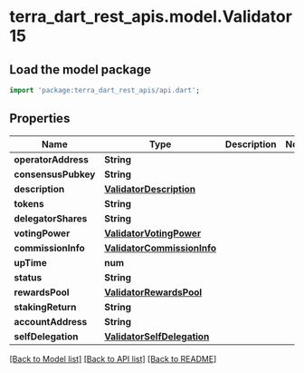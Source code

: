 # terra_dart_rest_apis.model.Validator15

## Load the model package
```dart
import 'package:terra_dart_rest_apis/api.dart';
```

## Properties
Name | Type | Description | Notes
------------ | ------------- | ------------- | -------------
**operatorAddress** | **String** |  | 
**consensusPubkey** | **String** |  | 
**description** | [**ValidatorDescription**](ValidatorDescription.md) |  | 
**tokens** | **String** |  | 
**delegatorShares** | **String** |  | 
**votingPower** | [**ValidatorVotingPower**](ValidatorVotingPower.md) |  | 
**commissionInfo** | [**ValidatorCommissionInfo**](ValidatorCommissionInfo.md) |  | 
**upTime** | **num** |  | 
**status** | **String** |  | 
**rewardsPool** | [**ValidatorRewardsPool**](ValidatorRewardsPool.md) |  | 
**stakingReturn** | **String** |  | 
**accountAddress** | **String** |  | 
**selfDelegation** | [**ValidatorSelfDelegation**](ValidatorSelfDelegation.md) |  | 

[[Back to Model list]](../README.md#documentation-for-models) [[Back to API list]](../README.md#documentation-for-api-endpoints) [[Back to README]](../README.md)


